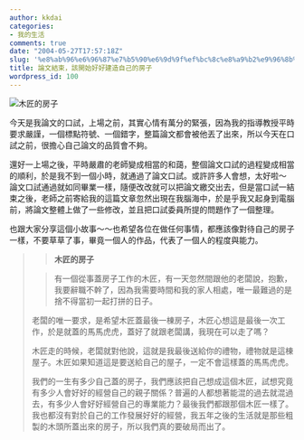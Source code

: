 ```yaml
---
author: kkdai
categories:
- 我的生活
comments: true
date: "2004-05-27T17:57:18Z"
slug: '%e8%ab%96%e6%96%87%e7%b5%90%e6%9d%9f%ef%bc%8c%e8%a9%b2%e9%96%8b%e5%a7%8b%e5%a5%bd%e5%a5%bd%e5%bb%ba%e9%80%a0%e8%87%aa%e5%b7%b1%e7%9a%84%e6%88%bf%e5%ad%90'
title: 論文結束，該開始好好建造自己的房子
wordpress_id: 100
---
```


![木匠的房子](http://www.evanlin.com/blog/archives/0527/zjjzdfztop.jpg)



今天是我論文的口試，上場之前，其實心情有萬分的緊張，因為我的指導教授平時要求嚴謹，一個標點符號、一個錯字，整篇論文都會被他丟了出來，所以今天在口試之前，很擔心自己論文的品質會不夠。





還好一上場之後，平時嚴肅的老師變成相當的和藹，整個論文口試的過程變成相當的順利，於是我不到一個小時，就通過了論文口試。或許許多人會想，太好啦～
論文口試通過就如同畢業一樣，隨便改改就可以把論文繳交出去，但是當口試一結束之後，老師之前寄給我的這篇文章忽然出現在我腦海中，於是乎我又起身到電腦前，將論文整體上做了一些修改，並且把口試委員所提的問題作了一個整理。





也跟大家分享這個小故事～～也希望各位在做任何事情，都應該像對待自己的房子一樣，不要草草了事，畢竟一個人的作品，代表了一個人的程度與能力。


<!--more-->


<blockquote>
  
> 
> **木匠的房子**
> 
> 
  
> 
> 有一個從事蓋房子工作的木匠，有一天忽然間跟他的老闆說，抱歉，我要辭職不幹了，因為我需要時間和我的家人相處，唯一最難過的是捨不得當初一起打拼的日子。  

    

  老闆的唯一要求，是希望木匠蓋最後一棟房子，木匠心想這是最後一次工作，於是就蓋的馬馬虎虎，蓋好了就跟老闆講，我現在可以走了嗎？  

    

  木匠走的時候，老闆就對他說，這就是我最後送給你的禮物，禮物就是這棟屋子。木匠如果知道這是要送給自己的屋子，一定不會這樣蓋的馬馬虎虎。  

    

  我們的一生有多少自己蓋的房子，我們應該把自己想成這個木匠，試想究竟有多少人會好好的經營自己的親子關係？普遍的人都想著能混的過去就混過去，有多少人會好好經營自己的專業能力？最後我們都跟那個木匠一樣了。我也都沒有對於自己的工作發展好好的經營，我五年之後的生活就是那些粗製的木頭所蓋出來的房子，所以我們真的要破局而出了。  

    

  
> 
> 
</blockquote>
